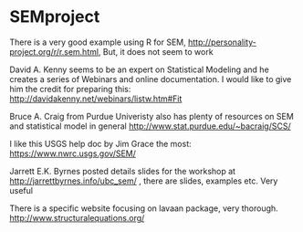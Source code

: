 # SEMproject


There is a very good example using R for SEM, http://personality-project.org/r/r.sem.html,
But, it does not seem to work


David A. Kenny seems to be an expert on Statistical Modeling and he creates a series of Webinars and online documentation. I would like to give him the credit for preparing this: http://davidakenny.net/webinars/listw.htm#Fit

Bruce A. Craig from Purdue Univeristy also has plenty of resources on SEM and statistical model in general
http://www.stat.purdue.edu/~bacraig/SCS/

I like this USGS help doc by Jim Grace the most: https://www.nwrc.usgs.gov/SEM/

Jarrett E.K. Byrnes posted details slides for the workshop at http://jarrettbyrnes.info/ubc_sem/ , there are slides, examples etc. Very useful

There is a specific website focusing on lavaan package, very thorough. http://www.structuralequations.org/

 
